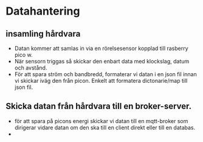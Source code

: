 # Datahantering
## insamling hårdvara
- Datan kommer att samlas in via en rörelsesensor kopplad till rasberry pico w.
- När sensorn triggas så skickar den enbart data med klockslag, datum och avstånd.
- För att spara ström och bandbredd, formaterar vi datan i en json fil innan vi skickar iväg den från picon. Enkelt att formatera dictonarie/map till json fil.
## Skicka datan från hårdvara till en broker-server.
- för att spara på picons energi skickar vi datan till en mqtt-broker som dirigerar vidare datan om den ska till en client direkt eller till en databas.
- 



